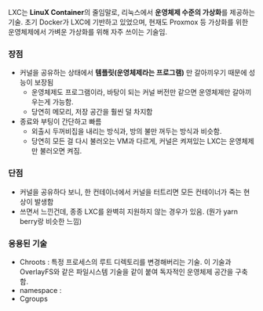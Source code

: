 LXC는 **LinuX Container**의 줄임말로, 리눅스에서 **운영체제 수준의 가상화**를 제공하는 기술.
초기 Docker가 LXC에 기반하고 있었으며, 현재도 Proxmox 등 가상화를 위한 운영체제에서 가벼운 가상화를 위해 자주 쓰이는 기술임.
### 장점
- 커널을 공유하는 상태에서 **템플릿(운영체제라는 프로그램)** 만 갈아끼우기 때문에 성능이 보장됨
	- 운영체제도 프로그램이라, 바탕이 되는 커널 버전만 같으면 운영체제만 갈아끼우는게 가능함.
	- 당연히 메모리, 저장 공간을 훨씬 덜 차지함
- 종료와 부팅이 간단하고 빠름
	- 외출시 두꺼비집을 내리는 방식과, 방의 불만 꺼두는 방식과 비슷함.
	- 당연히 모든 걸 다시 불러오는 VM과 다르게, 커널은 켜져있는 LXC는 운영체제만 불러오면 켜짐.
### 단점
- 커널을 공유하다 보니, 한 컨테이너에서 커널을 터트리면 모든 컨테이너가 죽는 현상이 발생함
- 쓰면서 느낀건데, 종종 LXC를 완벽히 지원하지 않는 경우가 있음. (뭔가 yarn berry랑 비슷한 느낌)
### 응용된 기술
- Chroots : 특정 프로세스의 루트 디렉토리를 변경해버리는 기술.
  이 기술과 OverlayFS와 같은 파일시스템 기술을 같이 붙여 독자적인 운영체제 공간을 구축함.
- namespace : 
- Cgroups
